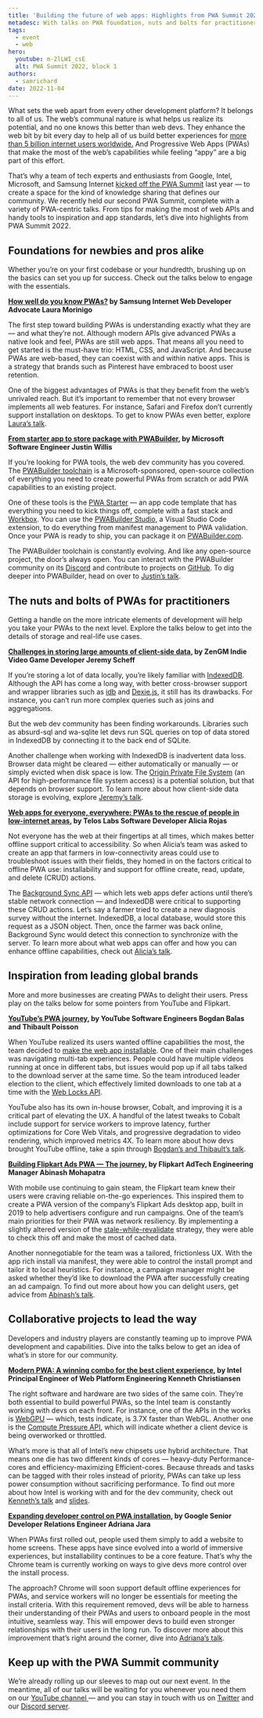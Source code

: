 ```yaml
---
title: 'Building the future of web apps: Highlights from PWA Summit 2022'
metadesc: With talks on PWA foundation, nuts and bolts for practitioners, inspiration from global brands, and improvements to the ecosystem, recap everything that happened at PWA Summit 2022!
tags:
  - event
  - web
hero:
  youtube: m-2lLWI_csE
  alt: PWA Summit 2022, block 1
authors:
  - samrichard
date: 2022-11-04
---
```


What sets the web apart from every other development platform? It belongs to all of us. The web’s communal nature is what helps us realize its potential, and no one knows this better than web devs. They enhance the web bit by bit every day to help all of us build better experiences for [more than 5 billion internet users worldwide.](https://www.statista.com/statistics/617136/digital-population-worldwide/) And Progressive Web Apps (PWAs) that make the most of the web’s capabilities while feeling “appy” are a big part of this effort.

That’s why a team of tech experts and enthusiasts from Google, Intel, Microsoft, and Samsung Internet [kicked off the PWA Summit](https://pwasummit.org/) last year — to create a space for the kind of knowledge sharing that defines our community. We recently held our second PWA Summit, complete with a variety of PWA-centric talks. From tips for making the most of web APIs and handy tools to inspiration and app standards, let’s dive into highlights from PWA Summit 2022.

## Foundations for newbies and pros alike

Whether you’re on your first codebase or your hundredth, brushing up on the basics can set you up for success. Check out the talks below to engage with the essentials.

**[How well do you know PWAs?](https://www.youtube.com/watch?v=WjQ8BaYYuFc) by Samsung Internet Web Developer Advocate Laura Morinigo**

The first step toward building PWAs is understanding exactly what they are — and what they’re not. Although modern APIs give advanced PWAs a native look and feel, PWAs are still web apps. That means all you need to get started is the must-have trio: HTML, CSS, and JavaScript. And because PWAs are web-based, they can coexist with and within native apps. This is a strategy that brands such as Pinterest have embraced to boost user retention.

One of the biggest advantages of PWAs is that they benefit from the web’s unrivaled reach. But it’s important to remember that not every browser implements all web features. For instance, Safari and Firefox don’t currently support installation on desktops. To get to know PWAs even better, explore [Laura’s talk](https://www.youtube.com/watch?v=WjQ8BaYYuFc).

**[From starter app to store package with PWABuilder](https://www.youtube.com/watch?v=fp7Y_ulGMlY), by Microsoft Software Engineer Justin Willis**

If you’re looking for PWA tools, the web dev community has you covered. The [PWABuilder toolchain](https://www.pwabuilder.com/) is a Microsoft-sponsored, open-source collection of everything you need to create powerful PWAs from scratch or add PWA capabilities to an existing project.

One of these tools is the [PWA Starter](https://docs.pwabuilder.com/#/starter/quick-start) — an app code template that has everything you need to kick things off, complete with a fast stack and [Workbox](https://workboxjs.org). You can use the [PWABuilder Studio](https://docs.pwabuilder.com/#/studio/quick-start), a Visual Studio Code extension, to do everything from manifest management to PWA validation. Once your PWA is ready to ship, you can package it on [PWABuilder.com](https://www.pwabuilder.com/).

The PWABuilder toolchain is constantly evolving. And like any open-source project, the door’s always open. You can interact with the PWABuilder community on its [Discord](https://aka.ms/pwabuilderdiscord) and contribute to projects on [GitHub](https://github.com/pwa-builder/PWABuilder). To dig deeper into PWABuilder, head on over to [Justin’s talk](https://www.youtube.com/watch?v=fp7Y_ulGMlY).

## The nuts and bolts of PWAs for practitioners

Getting a handle on the more intricate elements of development will help you take your PWAs to the next level. Explore the talks below to get into the details of storage and real-life use cases.

**[Challenges in storing large amounts of client-side data](https://www.youtube.com/watch?v=tEOzwbvmTpA), by ZenGM Indie Video Game Developer Jeremy Scheff**

If you’re storing a lot of data locally, you’re likely familiar with [IndexedDB](https://developer.mozilla.org/en-US/docs/Web/API/IndexedDB_API). Although the API has come a long way, with better cross-browser support and wrapper libraries such as [idb](https://www.npmjs.com/package/idb) and [Dexie.js](https://www.npmjs.com/package/dexie), it still has its drawbacks. For instance, you can’t run more complex queries such as joins and aggregations.

But the web dev community has been finding workarounds. Libraries such as absurd-sql and wa-sqlite let devs run SQL queries on top of data stored in IndexedDB by connecting it to the back end of SQLite.

Another challenge when working with IndexedDB is inadvertent data loss. Browser data might be cleared — either automatically or manually — or simply evicted when disk space is low. The [Origin Private File System](https://web.dev/file-system-access/) (an API for high-performance file system access) is a potential solution, but that depends on browser support. To learn more about how client-side data storage is evolving, explore [Jeremy’s talk](https://www.youtube.com/watch?v=tEOzwbvmTpA).

**[Web apps for everyone, everywhere: PWAs to the rescue of people in low-internet areas](https://www.youtube.com/watch?v=3vG6cWW7_n0), by Telos Labs Software Developer Alicia Rojas**

Not everyone has the web at their fingertips at all times, which makes better offline support critical to accessibility. So when Alicia’s team was asked to create an app that farmers in low-connectivity areas could use to troubleshoot issues with their fields, they homed in on the factors critical to offline PWA use: installability and support for offline create, read, update, and delete (CRUD) actions.

The [Background Sync API](https://developer.mozilla.org/en-US/docs/Web/API/Background_Synchronization_API) — which lets web apps defer actions until there’s stable network connection — and IndexedDB were critical to supporting these CRUD actions. Let’s say a farmer tried to create a new diagnosis survey without the internet. IndexedDB, a local database, would store this request as a JSON object. Then, once the farmer was back online, Background Sync would detect this connection to synchronize with the server. To learn more about what web apps can offer and how you can enhance offline capabilities, check out [Alicia’s talk](https://www.youtube.com/watch?v=3vG6cWW7_n0).

## Inspiration from leading global brands

More and more businesses are creating PWAs to delight their users. Press play on the talks below for some pointers from YouTube and Flipkart.

**[YouTube’s PWA journey](https://www.youtube.com/watch?v=YgyacSnI--4&t=1s), by YouTube Software Engineers Bogdan Balas and Thibault Poisson**

When YouTube realized its users wanted offline capabilities the most, the team decided to [make the web app installable](https://chromeos.dev/en/stories/youtube). One of their main challenges was navigating multi-tab experiences. People could have multiple videos running at once in different tabs, but issues would pop up if all tabs talked to the download server at the same time. So the team introduced leader election to the client, which effectively limited downloads to one tab at a time with the [Web Locks API](https://github.com/w3c/web-locks/blob/main/EXPLAINER.md).

YouTube also has its own in-house browser, Cobalt, and improving it is a critical part of elevating the UX. A handful of the latest tweaks to Cobalt include support for service workers to improve latency, further optimizations for Core Web Vitals, and progressive degradation to video rendering, which improved metrics 4X. To learn more about how devs brought YouTube offline, take a spin through [Bogdan’s and Thibault’s talk](https://www.youtube.com/watch?v=YgyacSnI--4&t=1s).

**[Building Flipkart Ads PWA — The journey](https://www.youtube.com/watch?v=8vtiGogoaNk), by Flipkart AdTech Engineering Manager Abinash Mohapatra**

With mobile use continuing to gain steam, the Flipkart team knew their users were craving reliable on-the-go experiences. This inspired them to create a PWA version of the company’s Flipkart Ads desktop app, built in 2019 to help advertisers configure and run campaigns. One of the team’s main priorities for their PWA was network resiliency. By implementing a slightly altered version of the [stale-while-revalidate](https://developer.chrome.com/docs/workbox/caching-strategies-overview/#stale-while-revalidate) strategy, they were able to check this off and make the most of cached data.

Another nonnegotiable for the team was a tailored, frictionless UX. With the app rich install via manifest, they were able to control the install prompt and tailor it to local heuristics. For instance, a campaign manager might be asked whether they’d like to download the PWA after successfully creating an ad campaign. To find out more about how you can delight users, get advice from [Abinash’s talk](https://www.youtube.com/watch?v=8vtiGogoaNk).

## Collaborative projects to lead the way

Developers and industry players are constantly teaming up to improve PWA development and capabilities. Dive into the talks below to get an idea of what’s in store for our community.

**[Modern PWA: A winning combo for the best client experience](https://www.youtube.com/watch?v=tOlApKqoo7Q), by Intel Principal Engineer of Web Platform Engineering Kenneth Christiansen**

The right software and hardware are two sides of the same coin. They’re both essential to build powerful PWAs, so the Intel team is constantly working with devs on each front. For instance, one of the APIs in the works is [WebGPU](https://developer.chrome.com/docs/web-platform/webgpu/) — which, tests indicate, is 3.7X faster than WebGL. Another one is the [Compute Pressure API](https://wicg.github.io/compute-pressure/), which will indicate whether a client device is being overworked or throttled.

What’s more is that all of Intel’s new chipsets use hybrid architecture. That means one die has two different kinds of cores — heavy-duty Performance-cores and efficiency-maximizing Efficient-cores. Because threads and tasks can be tagged with their roles instead of priority, PWAs can take up less power consumption without sacrificing performance. To find out more about how Intel is working with and for the dev community, check out [Kenneth’s talk](https://www.youtube.com/watch?v=tOlApKqoo7Q) and [slides](https://noti.st/kennethchristiansen/T90KFJ/modern-pwa-a-winning-combo-for-the-best-client-experience).

**[Expanding developer control on PWA installation](https://www.youtube.com/watch?v=Ua1b88-cJn0), by Google Senior Developer Relations Engineer Adriana Jara**

When PWAs first rolled out, people used them simply to add a website to home screens. These apps have since evolved into a world of immersive experiences, but installability continues to be a core feature. That’s why the Chrome team is currently working on ways to give devs more control over the install process.

The approach? Chrome will soon support default offline experiences for PWAs, and service workers will no longer be essentials for meeting the install criteria. With this requirement removed, devs will be able to harness their understanding of their PWAs and users to onboard people in the most intuitive, seamless way. This will empower devs to build even stronger relationships with their users in the long run. To discover more about this improvement that’s right around the corner, dive into [Adriana’s talk](https://www.youtube.com/watch?v=Ua1b88-cJn0).

## Keep up with the PWA Summit community

We’re already rolling up our sleeves to map out our next event. In the meantime, all of our talks will be waiting for you whenever you need them on our [YouTube channel ](https://www.youtube.com/c/PWASummit/featured)— and you can stay in touch with us on [Twitter](https://twitter.com/PwaSummit) and our [Discord server](https://discord.com/invite/3NXBUQAVnA).
